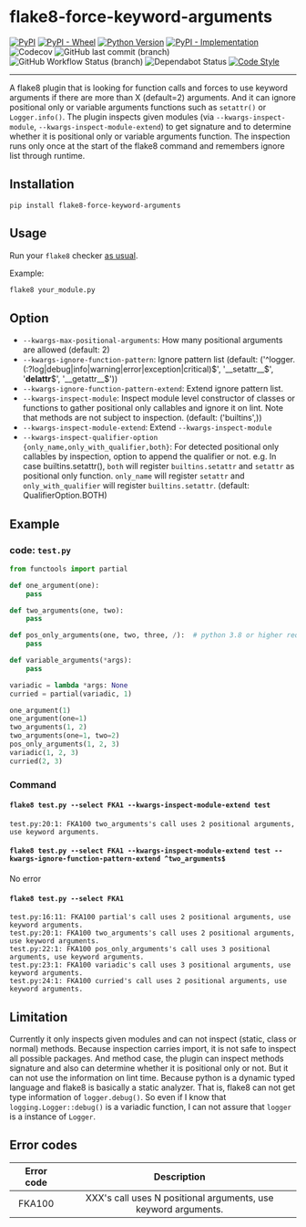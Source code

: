# flake8-force-keyword-arguments

[![PyPI](https://img.shields.io/pypi/v/flake8-force-keyword-arguments?label=pypi&logo=pypi&style=flat-square)](https://pypi.org/project/flake8-force-keyword-arguments/)
[![PyPI - Wheel](https://img.shields.io/pypi/wheel/flake8-force-keyword-arguments?style=flat-square&logo=pypi)](https://pypi.org/project/flake8-force-keyword-arguments/)
[![Python Version](https://img.shields.io/pypi/pyversions/flake8-force-keyword-arguments.svg?style=flat-square&logo=python)](https://pypi.org/project/flake8-force-keyword-arguments/)
[![PyPI - Implementation](https://img.shields.io/pypi/implementation/flake8-force-keyword-arguments?style=flat-square&logo=python)]((https://pypi.org/project/flake8-force-keyword-arguments/))
![Codecov](https://img.shields.io/codecov/c/gh/isac322/flake8-force-keyword-arguments?style=flat-square&logo=codecov)
![GitHub last commit (branch)](https://img.shields.io/github/last-commit/isac322/flake8-force-keyword-arguments/master?logo=github&style=flat-square)
![GitHub Workflow Status (branch)](https://img.shields.io/github/workflow/status/isac322/flake8-force-keyword-arguments/CI/master?logo=github&style=flat-square)
![Dependabot Status](https://flat.badgen.net/github/dependabot/isac322/flake8-force-keyword-arguments?icon=github)
[![Code Style](https://img.shields.io/badge/code%20style-black-000000.svg?style=flat-square)](https://github.com/psf/black)
___

A flake8 plugin that is looking for function calls and forces to use keyword arguments
if there are more than X (default=2) arguments.
And it can ignore positional only or variable arguments functions such as `setattr()` or `Logger.info()`.
The plugin inspects given modules (via `--kwargs-inspect-module`, `--kwargs-inspect-module-extend`)
to get signature and to determine whether it is positional only or variable arguments function.
The inspection runs only once at the start of the flake8 command and remembers ignore list through runtime.


## Installation

```
pip install flake8-force-keyword-arguments
```

## Usage

Run your `flake8` checker [as usual](http://flake8.pycqa.org/en/latest/user/invocation.html).

Example:

```bash
flake8 your_module.py
```

## Option

- `--kwargs-max-positional-arguments`: How many positional arguments are allowed (default: 2)
- `--kwargs-ignore-function-pattern`: Ignore pattern list (default: ('^logger.(:?log|debug|info|warning|error|exception|critical)$', '__setattr__$', '__delattr__$', '__getattr__$'))
- `--kwargs-ignore-function-pattern-extend`: Extend ignore pattern list.
- `--kwargs-inspect-module`: Inspect module level constructor of classes or functions to gather positional only callables and ignore it on lint. Note that methods are not subject to inspection. (default: ('builtins',))
- `--kwargs-inspect-module-extend`: Extend `--kwargs-inspect-module`
- `--kwargs-inspect-qualifier-option {only_name,only_with_qualifier,both}`: For detected positional only callables by inspection, option to append the qualifier or not. e.g. In case builtins.setattr(), `both` will register `builtins.setattr` and `setattr` as positional only function. `only_name` will register `setattr` and `only_with_qualifier` will register `builtins.setattr`. (default: QualifierOption.BOTH)

## Example

### code: `test.py`

```python
from functools import partial

def one_argument(one):
    pass

def two_arguments(one, two):
    pass

def pos_only_arguments(one, two, three, /):  # python 3.8 or higher required
    pass

def variable_arguments(*args):
    pass

variadic = lambda *args: None
curried = partial(variadic, 1)

one_argument(1)
one_argument(one=1)
two_arguments(1, 2)
two_arguments(one=1, two=2)
pos_only_arguments(1, 2, 3)
variadic(1, 2, 3)
curried(2, 3)
```

### Command

#### `flake8 test.py --select FKA1 --kwargs-inspect-module-extend test`

```
test.py:20:1: FKA100 two_arguments's call uses 2 positional arguments, use keyword arguments.
```

#### `flake8 test.py --select FKA1 --kwargs-inspect-module-extend test --kwargs-ignore-function-pattern-extend ^two_arguments$`

No error

#### `flake8 test.py --select FKA1`

```
test.py:16:11: FKA100 partial's call uses 2 positional arguments, use keyword arguments.
test.py:20:1: FKA100 two_arguments's call uses 2 positional arguments, use keyword arguments.
test.py:22:1: FKA100 pos_only_arguments's call uses 3 positional arguments, use keyword arguments.
test.py:23:1: FKA100 variadic's call uses 3 positional arguments, use keyword arguments.
test.py:24:1: FKA100 curried's call uses 2 positional arguments, use keyword arguments.
```

## Limitation

Currently it only inspects given modules and can not inspect (static, class or normal) methods.
Because inspection carries import, it is not safe to inspect all possible packages.
And method case, the plugin can inspect methods signature and also can determine whether it is positional only or not.
But it can not use the information on lint time.
Because python is a dynamic typed language and flake8 is basically a static analyzer.
That is, flake8 can not get type information of `logger.debug()`.
So even if I know that `logging.Logger::debug()` is a variadic function,
I can not assure that `logger` is a instance of `Logger`.

## Error codes

| Error code |                     Description                                |
|:----------:|:--------------------------------------------------------------:|
|   FKA100    | XXX's call uses N positional arguments, use keyword arguments. |
